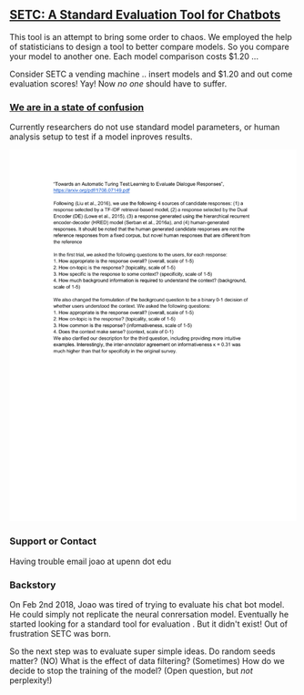 ## [SETC: A Standard Evaluation Tool for Chatbots](https://jsedoc.github.io/SETC/)

This tool is an attempt to bring some order to chaos. We employed the help of statisticians to design a tool to better compare models.  So you compare your model to another one. Each model comparison costs $1.20 ...

Consider SETC a vending machine .. insert models and $1.20 and out come evaluation scores! Yay! Now _no one_ should have to suffer.

### [We are in a state of confusion](https://docs.google.com/document/d/1EJPr0dHtaOSKw5AaBCQfueSoJlBT39ZDf-7FRjAerU0/edit?usp=sharing)

Currently researchers do not use standard model parameters, or human analysis setup to test if a model inproves results.

![human evaluators](human_evaluator_inconsistency.gif)

### Support or Contact

Having trouble email joao at upenn dot edu

### Backstory

On Feb 2nd 2018, Joao was tired of trying to evaluate his chat bot model. He could simply not replicate the neural conrersation model. Eventually he started looking for a standard tool for evaluation . But it didn't exist! Out of frustration SETC was born.

So the next step was to evaluate super simple ideas. Do random seeds matter? (NO) What is the effect of data filtering? (Sometimes)  How do we decide to stop the training of the model? (Open question, but _not_ perplexity!)
